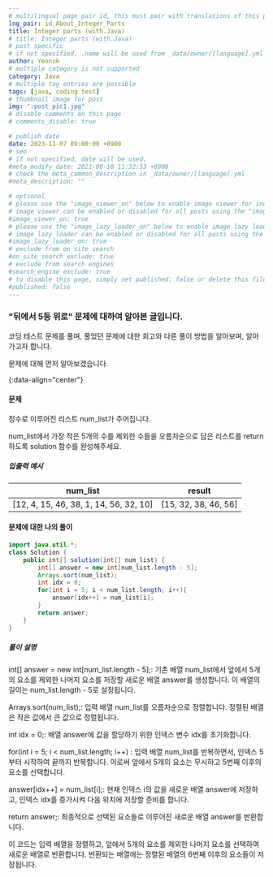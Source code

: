 ```yaml
---
# multilingual page pair id, this must pair with translations of this page. (This name must be unique)
lng_pair: id_About_Integer_Parts
title: Integer parts (with.Java)
# title: Integer parts (with.Java)
# post specific
# if not specified, .name will be used from _data/owner/[language].yml
author: Yeonuk
# multiple category is not supported
category: Java
# multiple tag entries are possible
tags: [java, coding test]
# thumbnail image for post
img: ":post_pic1.jpg"
# disable comments on this page
# comments_disable: true

# publish date
date: 2023-11-07 09:00:00 +0900
# seo
# if not specified, date will be used.
#meta_modify_date: 2021-08-10 11:32:53 +0900
# check the meta_common_description in _data/owner/[language].yml
#meta_description: ""

# optional
# please use the "image_viewer_on" below to enable image viewer for individual pages or posts (_posts/ or [language]/_posts folders).
# image viewer can be enabled or disabled for all posts using the "image_viewer_posts: true" setting in _data/conf/main.yml.
#image_viewer_on: true
# please use the "image_lazy_loader_on" below to enable image lazy loader for individual pages or posts (_posts/ or [language]/_posts folders).
# image lazy loader can be enabled or disabled for all posts using the "image_lazy_loader_posts: true" setting in _data/conf/main.yml.
#image_lazy_loader_on: true
# exclude from on site search
#on_site_search_exclude: true
# exclude from search engines
#search_engine_exclude: true
# to disable this page, simply set published: false or delete this file
#published: false
---
```


<!-- outline-start -->

### "뒤에서 5등 위로" 문제에 대하여 알아본 글입니다.

코딩 테스트 문제를 풀며, 풀었던 문제에 대한 회고와 다른 풀이 방법을 알아보며, 알아가고자 합니다.

문제에 대해 먼저 알아보겠습니다.

{:data-align="center"}

<!-- outline-end -->

#### 문제

정수로 이루어진 리스트 num_list가 주어집니다.

num_list에서 가장 작은 5개의 수를 제외한 수들을 오름차순으로 담은 리스트를 return하도록 solution 함수를 완성해주세요.

##### 입출력 예시

| num_list                               | result               |
| -------------------------------------- | -------------------- |
| [12, 4, 15, 46, 38, 1, 14, 56, 32, 10] | [15, 32, 38, 46, 56] |

#### 문제에 대한 나의 풀이

```java
import java.util.*;
class Solution {
    public int[] solution(int[] num_list) {
        int[] answer = new int[num_list.length - 5];
        Arrays.sort(num_list);
        int idx = 0;
        for(int i = 5; i < num_list.length; i++){
            answer[idx++] = num_list[i];
        }
        return answer;
    }
}
```

##### 풀이 설명

int[] answer = new int[num_list.length - 5];: 기존 배열 num_list에서 앞에서 5개의 요소를 제외한 나머지 요소를 저장할 새로운 배열 answer를 생성합니다. 이 배열의 길이는 num_list.length - 5로 설정됩니다.

Arrays.sort(num_list);: 입력 배열 num_list를 오름차순으로 정렬합니다. 정렬된 배열은 작은 값에서 큰 값으로 정렬됩니다.

int idx = 0;: 배열 answer에 값을 할당하기 위한 인덱스 변수 idx를 초기화합니다.

for(int i = 5; i < num_list.length; i++) : 입력 배열 num_list를 반복하면서, 인덱스 5부터 시작하여 끝까지 반복합니다. 이로써 앞에서 5개의 요소는 무시하고 5번째 이후의 요소를 선택합니다.

answer[idx++] = num_list[i];: 현재 인덱스 i의 값을 새로운 배열 answer에 저장하고, 인덱스 idx를 증가시켜 다음 위치에 저장할 준비를 합니다.

return answer;: 최종적으로 선택된 요소들로 이루어진 새로운 배열 answer를 반환합니다.

이 코드는 입력 배열을 정렬하고, 앞에서 5개의 요소를 제외한 나머지 요소를 선택하여 새로운 배열로 반환합니다. 반환되는 배열에는 정렬된 배열의 6번째 이후의 요소들이 저장됩니다.

